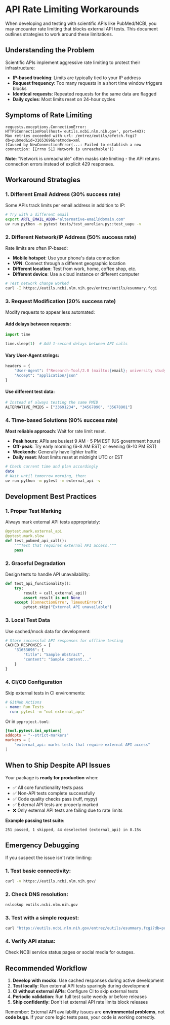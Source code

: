 # API Rate Limiting Workarounds

When developing and testing with scientific APIs like PubMed/NCBI, you may encounter rate limiting that blocks external
API tests. This document outlines strategies to work around these limitations.

## Understanding the Problem

Scientific APIs implement aggressive rate limiting to protect their infrastructure:

- **IP-based tracking**: Limits are typically tied to your IP address
- **Request frequency**: Too many requests in a short time window triggers blocks
- **Identical requests**: Repeated requests for the same data are flagged
- **Daily cycles**: Most limits reset on 24-hour cycles

## Symptoms of Rate Limiting

```
requests.exceptions.ConnectionError: HTTPSConnectionPool(host='eutils.ncbi.nlm.nih.gov', port=443): 
Max retries exceeded with url: /entrez/eutils/efetch.fcgi?db=pubmed&id=31653696&retmode=xml 
(Caused by NewConnectionError(...: Failed to establish a new connection: [Errno 51] Network is unreachable'))
```

**Note**: "Network is unreachable" often masks rate limiting - the API returns connection errors instead of explicit 429
responses.

## Workaround Strategies

### 1. Different Email Address (30% success rate)

Some APIs track limits per email address in addition to IP:

```bash
# Try with a different email
export ARTL_EMAIL_ADDR="alternative-email@domain.com"
uv run python -m pytest tests/test_aurelian.py::test_uapu -v
```

### 2. Different Network/IP Address (50% success rate)

Rate limits are often IP-based:

- **Mobile hotspot**: Use your phone's data connection
- **VPN**: Connect through a different geographic location
- **Different location**: Test from work, home, coffee shop, etc.
- **Different device**: Use a cloud instance or different computer

```bash
# Test network change worked
curl -I https://eutils.ncbi.nlm.nih.gov/entrez/eutils/esummary.fcgi
```

### 3. Request Modification (20% success rate)

Modify requests to appear less automated:

#### Add delays between requests:

```python
import time

time.sleep(1)  # Add 1-second delays between API calls
```

#### Vary User-Agent strings:

```python
headers = {
    "User-Agent": f"Research-Tool/2.0 (mailto:{email}; university study)",
    "Accept": "application/json"
}
```

#### Use different test data:

```python
# Instead of always testing the same PMID
ALTERNATIVE_PMIDS = ["33691234", "34567890", "35678901"]
```

### 4. Time-based Solutions (90% success rate)

**Most reliable approach**: Wait for rate limit reset.

- **Peak hours**: APIs are busiest 9 AM - 5 PM EST (US government hours)
- **Off-peak**: Try early morning (6-8 AM EST) or evening (8-10 PM EST)
- **Weekends**: Generally have lighter traffic
- **Daily reset**: Most limits reset at midnight UTC or EST

```bash
# Check current time and plan accordingly
date
# Wait until tomorrow morning, then:
uv run python -m pytest -m external_api -v
```

## Development Best Practices

### 1. Proper Test Marking

Always mark external API tests appropriately:

```python
@pytest.mark.external_api
@pytest.mark.slow
def test_pubmed_api_call():
    """Test that requires external API access."""
    pass
```

### 2. Graceful Degradation

Design tests to handle API unavailability:

```python
def test_api_functionality():
    try:
        result = call_external_api()
        assert result is not None
    except (ConnectionError, TimeoutError):
        pytest.skip("External API unavailable")
```

### 3. Local Test Data

Use cached/mock data for development:

```python
# Store successful API responses for offline testing
CACHED_RESPONSES = {
    "31653696": {
        "title": "Sample Abstract",
        "content": "Sample content..."
    }
}
```

### 4. CI/CD Configuration

Skip external tests in CI environments:

```yaml
# GitHub Actions
- name: Run Tests
  run: pytest -m "not external_api"
```

Or in `pyproject.toml`:

```toml
[tool.pytest.ini_options]
addopts = "--strict-markers"
markers = [
    "external_api: marks tests that require external API access"
]
```

## When to Ship Despite API Issues

Your package is **ready for production** when:

- ✅ All core functionality tests pass
- ✅ Non-API tests complete successfully
- ✅ Code quality checks pass (ruff, mypy)
- ✅ External API tests are properly marked
- ❌ Only external API tests are failing due to rate limits

**Example passing test suite:**

```
251 passed, 1 skipped, 44 deselected (external_api) in 8.15s
```

## Emergency Debugging

If you suspect the issue isn't rate limiting:

### 1. Test basic connectivity:

```bash
curl -v https://eutils.ncbi.nlm.nih.gov/
```

### 2. Check DNS resolution:

```bash
nslookup eutils.ncbi.nlm.nih.gov
```

### 3. Test with a simple request:

```bash
curl "https://eutils.ncbi.nlm.nih.gov/entrez/eutils/esummary.fcgi?db=pubmed&id=12345&retmode=json"
```

### 4. Verify API status:

Check NCBI service status pages or social media for outages.

## Recommended Workflow

1. **Develop with mocks**: Use cached responses during active development
2. **Test locally**: Run external API tests sparingly during development
3. **CI without external APIs**: Configure CI to skip external tests
4. **Periodic validation**: Run full test suite weekly or before releases
5. **Ship confidently**: Don't let external API rate limits block releases

Remember: External API availability issues are **environmental problems**, not **code bugs**. If your core logic tests
pass, your code is working correctly.